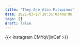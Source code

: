 ```yaml
---
title: "They Are Also Filipinos"
date: 2021-03-17T10:36:03+08:00
tags: []
draft: false
---
```

{{< instagram CMYqVjlnOef >}}
